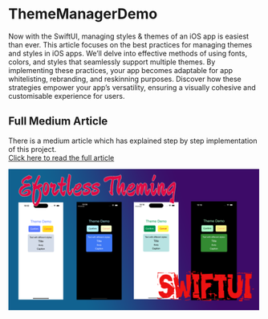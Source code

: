 # ThemeManagerDemo
Now with the SwiftUI, managing styles & themes of an iOS app is easiest than ever. This article focuses on the best practices for managing themes and styles in iOS apps. We’ll delve into effective methods of using fonts, colors, and styles that seamlessly support multiple themes. By implementing these practices, your app becomes adaptable for app whitelisting, rebranding, and reskinning purposes. Discover how these strategies empower your app’s versatility, ensuring a visually cohesive and customisable experience for users.


## Full Medium Article
There is a medium article which has explained step by step implementation of this project.
<br />
[Click here to read the full article](https://medium.com/@katramesh91/effortless-theming-in-swiftui-mastering-multiple-themes-and-best-practices-061113be6d3d)

<img src = "images/thumb.png" width ="500" />  
